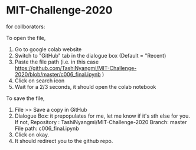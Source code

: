 # MIT-Challenge-2020
for collborators:

To open the file,
1) Go to google colab website
2) Switch to "GitHub" tab in the dialogue box (Default = "Recent)
3) Paste the file path (i.e. in this case https://github.com/TashiNyangmi/MIT-Challenge-2020/blob/master/c006_final.ipynb )
4) Click on search icon
5) Wait for a 2/3 seconds, it should open the colab notebook

To save the file,
1) File >> Save a copy in GitHub
2) Dialogue Box: it prepopulates for me, let me know if it's sth else for you. If not, 
Repository : TashiNyangmi/MIT-Challenge-2020
Branch: master
File path: c006_final.ipynb
3) Click on okay.
4) It should redirect you to the github repo.
